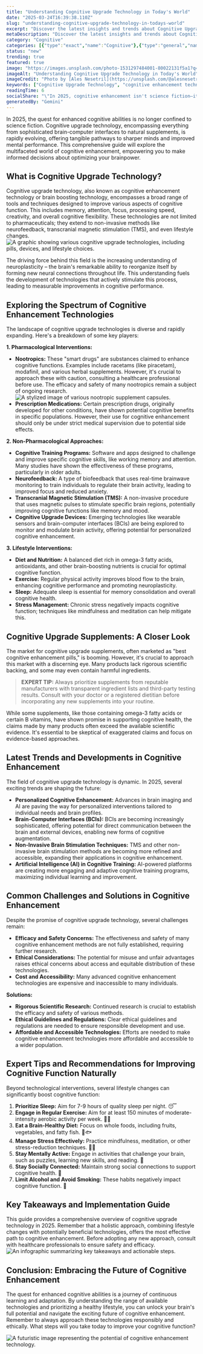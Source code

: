 ```yaml
---
title: "Understanding Cognitive Upgrade Technology in Today's World"
date: "2025-03-24T16:39:38.110Z"
slug: "understanding-cognitive-upgrade-technology-in-todays-world"
excerpt: "Discover the latest insights and trends about Cognitive Upgrade Technology. This comprehensive guide covers everything you need to know about Cognitive Upgrade Technology in 2025."
metaDescription: "Discover the latest insights and trends about Cognitive Upgrade Technology. This comprehensive guide covers everything you need to know about Cognitive Upg..."
category: "Cognitive"
categories: [{"type":"exact","name":"Cognitive"},{"type":"general","name":"Neuroscience"},{"type":"medium","name":"Brain-Computer Interfaces"},{"type":"specific","name":"Neural Implants"},{"type":"niche","name":"Deep Brain Stimulation"}]
status: "new"
trending: true
featured: true
image: "https://images.unsplash.com/photo-1531297484001-80022131f5a1?q=85&w=1200&fit=max&fm=webp&auto=compress"
imageAlt: "Understanding Cognitive Upgrade Technology in Today's World"
imageCredit: "Photo by [Ales Nesetril](https://unsplash.com/@alesnesetril) on Unsplash"
keywords: ["Cognitive Upgrade Technology", "cognitive enhancement technology", "brain boosting technology", "cognitive upgrade supplements", "best cognitive enhancement pills", "improve cognitive function naturally", "cognitive upgrade devices", "nootropics for memory improvement", "cognitive enhancement techniques", "buy cognitive enhancement drugs"]
readingTime: 6
socialShare: "\"In 2025, cognitive enhancement isn't science fiction—it's a rapidly evolving field with the potential to revolutionize how we think and learn.  But ethical considerations are paramount as we navigate this exciting frontier.\""
generatedBy: "Gemini"
---
```




In 2025, the quest for enhanced cognitive abilities is no longer confined to science fiction.  Cognitive upgrade technology, encompassing everything from sophisticated brain-computer interfaces to natural supplements, is rapidly evolving, offering tangible pathways to sharper minds and improved mental performance. This comprehensive guide will explore the multifaceted world of cognitive enhancement, empowering you to make informed decisions about optimizing your brainpower.

## What is Cognitive Upgrade Technology?

Cognitive upgrade technology, also known as cognitive enhancement technology or brain boosting technology, encompasses a broad range of tools and techniques designed to improve various aspects of cognitive function. This includes memory, attention, focus, processing speed, creativity, and overall cognitive flexibility.  These technologies are not limited to pharmaceuticals; they extend to non-invasive methods like neurofeedback, transcranial magnetic stimulation (TMS), and even lifestyle changes. ![A graphic showing various cognitive upgrade technologies, including pills, devices, and lifestyle choices.](https://images.unsplash.com/photo-1488590528505-98d2b5aba04b?q=85&w=1200&fit=max&fm=webp&auto=compress)

The driving force behind this field is the increasing understanding of neuroplasticity – the brain's remarkable ability to reorganize itself by forming new neural connections throughout life. This understanding fuels the development of technologies that actively stimulate this process, leading to measurable improvements in cognitive performance.

## Exploring the Spectrum of Cognitive Enhancement Technologies

The landscape of cognitive upgrade technologies is diverse and rapidly expanding.  Here's a breakdown of some key players:

**1. Pharmacological Interventions:**

* **Nootropics:** These "smart drugs" are substances claimed to enhance cognitive functions.  Examples include racetams (like piracetam), modafinil, and various herbal supplements. However, it's crucial to approach these with caution, consulting a healthcare professional before use.  The efficacy and safety of many nootropics remain a subject of ongoing research.  ![A stylized image of various nootropic supplement capsules.](https://images.unsplash.com/photo-1486312338219-ce68d2c6f44d?q=85&w=1200&fit=max&fm=webp&auto=compress)
* **Prescription Medications:** Certain prescription drugs, originally developed for other conditions, have shown potential cognitive benefits in specific populations.  However, their use for cognitive enhancement should only be under strict medical supervision due to potential side effects.

**2. Non-Pharmacological Approaches:**

* **Cognitive Training Programs:**  Software and apps designed to challenge and improve specific cognitive skills, like working memory and attention.  Many studies have shown the effectiveness of these programs, particularly in older adults.
* **Neurofeedback:** A type of biofeedback that uses real-time brainwave monitoring to train individuals to regulate their brain activity, leading to improved focus and reduced anxiety.
* **Transcranial Magnetic Stimulation (TMS):** A non-invasive procedure that uses magnetic pulses to stimulate specific brain regions, potentially improving cognitive functions like memory and mood.
* **Cognitive Upgrade Devices:** Emerging technologies like wearable sensors and brain-computer interfaces (BCIs) are being explored to monitor and modulate brain activity, offering potential for personalized cognitive enhancement.

**3. Lifestyle Interventions:**

* **Diet and Nutrition:**  A balanced diet rich in omega-3 fatty acids, antioxidants, and other brain-boosting nutrients is crucial for optimal cognitive function.
* **Exercise:** Regular physical activity improves blood flow to the brain, enhancing cognitive performance and promoting neuroplasticity.
* **Sleep:**  Adequate sleep is essential for memory consolidation and overall cognitive health.
* **Stress Management:** Chronic stress negatively impacts cognitive function; techniques like mindfulness and meditation can help mitigate this.

##  Cognitive Upgrade Supplements: A Closer Look

The market for cognitive upgrade supplements, often marketed as "best cognitive enhancement pills," is booming.  However, it's crucial to approach this market with a discerning eye.  Many products lack rigorous scientific backing, and some may even contain harmful ingredients.

> **EXPERT TIP:** Always prioritize supplements from reputable manufacturers with transparent ingredient lists and third-party testing results.  Consult with your doctor or a registered dietitian before incorporating any new supplements into your routine.

While some supplements, like those containing omega-3 fatty acids or certain B vitamins, have shown promise in supporting cognitive health,  the claims made by many products often exceed the available scientific evidence.  It's essential to be skeptical of exaggerated claims and focus on evidence-based approaches.

## Latest Trends and Developments in Cognitive Enhancement

The field of cognitive upgrade technology is dynamic.  In 2025, several exciting trends are shaping the future:

* **Personalized Cognitive Enhancement:**  Advances in brain imaging and AI are paving the way for personalized interventions tailored to individual needs and brain profiles.
* **Brain-Computer Interfaces (BCIs):** BCIs are becoming increasingly sophisticated, offering potential for direct communication between the brain and external devices, enabling new forms of cognitive augmentation.
* **Non-Invasive Brain Stimulation Techniques:**  TMS and other non-invasive brain stimulation methods are becoming more refined and accessible, expanding their applications in cognitive enhancement.
* **Artificial Intelligence (AI) in Cognitive Training:** AI-powered platforms are creating more engaging and adaptive cognitive training programs, maximizing individual learning and improvement.

## Common Challenges and Solutions in Cognitive Enhancement

Despite the promise of cognitive upgrade technology, several challenges remain:

* **Efficacy and Safety Concerns:**  The effectiveness and safety of many cognitive enhancement methods are not fully established, requiring further research.
* **Ethical Considerations:**  The potential for misuse and unfair advantages raises ethical concerns about access and equitable distribution of these technologies.
* **Cost and Accessibility:**  Many advanced cognitive enhancement technologies are expensive and inaccessible to many individuals.

**Solutions:**

* **Rigorous Scientific Research:** Continued research is crucial to establish the efficacy and safety of various methods.
* **Ethical Guidelines and Regulations:**  Clear ethical guidelines and regulations are needed to ensure responsible development and use.
* **Affordable and Accessible Technologies:**  Efforts are needed to make cognitive enhancement technologies more affordable and accessible to a wider population.

##  Expert Tips and Recommendations for Improving Cognitive Function Naturally

Beyond technological interventions, several lifestyle changes can significantly boost cognitive function:

1. **Prioritize Sleep:** Aim for 7-9 hours of quality sleep per night. 😴
2. **Engage in Regular Exercise:** Aim for at least 150 minutes of moderate-intensity aerobic activity per week. 🏃‍♀️
3. **Eat a Brain-Healthy Diet:** Focus on whole foods, including fruits, vegetables, and fatty fish. 🥦🐟
4. **Manage Stress Effectively:** Practice mindfulness, meditation, or other stress-reduction techniques. 🧘‍♀️
5. **Stay Mentally Active:** Engage in activities that challenge your brain, such as puzzles, learning new skills, and reading. 🧠
6. **Stay Socially Connected:** Maintain strong social connections to support cognitive health. 🤝
7. **Limit Alcohol and Avoid Smoking:** These habits negatively impact cognitive function. 🚫

## Key Takeaways and Implementation Guide

This guide provides a comprehensive overview of cognitive upgrade technology in 2025.  Remember that a holistic approach, combining lifestyle changes with potentially beneficial technologies, offers the most effective path to cognitive enhancement.  Before adopting any new approach, consult with healthcare professionals to ensure safety and efficacy. ![An infographic summarizing key takeaways and actionable steps.](https://images.unsplash.com/photo-1581091226825-a6a2a5aee158?q=85&w=1200&fit=max&fm=webp&auto=compress)

## Conclusion: Embracing the Future of Cognitive Enhancement

The quest for enhanced cognitive abilities is a journey of continuous learning and adaptation.  By understanding the range of available technologies and prioritizing a healthy lifestyle, you can unlock your brain's full potential and navigate the exciting future of cognitive enhancement. Remember to always approach these technologies responsibly and ethically.  What steps will you take today to improve your cognitive function?

![A futuristic image representing the potential of cognitive enhancement technology.](https://images.unsplash.com/photo-1526374965328-7f61d4dc18c5?q=85&w=1200&fit=max&fm=webp&auto=compress)
